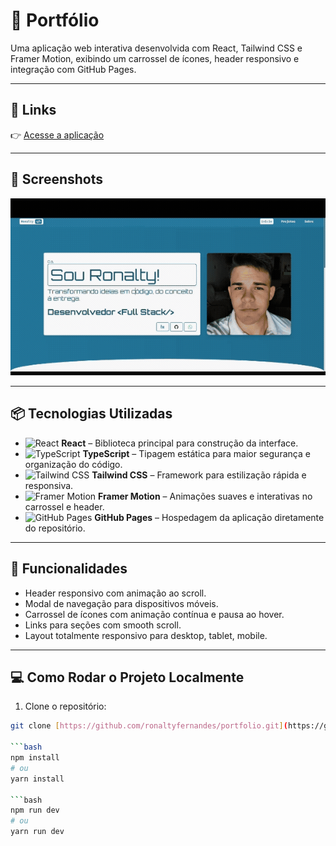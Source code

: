 # 📌 Portfólio

Uma aplicação web interativa desenvolvida com React, Tailwind CSS e Framer Motion, exibindo um carrossel de ícones, header responsivo e integração com GitHub Pages.

---

## 🔗 Links

👉 [Acesse a aplicação](https://ronaltyfernandes.github.io/)

---

## 📸 Screenshots

<!-- Adicione aqui prints da aplicação -->
<p align="center">
  <img src="./src//assets/gifPortfolio.gif" alt="Home" width="700"/>
</p>

---

## 📦 Tecnologias Utilizadas

- ![React](https://img.shields.io/badge/React-61DAFB?style=for-the-badge&logo=react&logoColor=white) **React** – Biblioteca principal para construção da interface.
- ![TypeScript](https://img.shields.io/badge/TypeScript-3178C6?style=for-the-badge&logo=typescript&logoColor=white) **TypeScript** – Tipagem estática para maior segurança e organização do código.
- ![Tailwind CSS](https://img.shields.io/badge/Tailwind_CSS-38B2AC?style=for-the-badge&logo=tailwind-css&logoColor=white) **Tailwind CSS** – Framework para estilização rápida e responsiva.
- ![Framer Motion](https://img.shields.io/badge/Framer_Motion-0055FF?style=for-the-badge&logo=framer&logoColor=white) **Framer Motion** – Animações suaves e interativas no carrossel e header.
- ![GitHub Pages](https://img.shields.io/badge/GitHub_Pages-181717?style=for-the-badge&logo=github&logoColor=white) **GitHub Pages** – Hospedagem da aplicação diretamente do repositório.

---

## 🚀 Funcionalidades

- Header responsivo com animação ao scroll.
- Modal de navegação para dispositivos móveis.
- Carrossel de ícones com animação contínua e pausa ao hover.
- Links para seções com smooth scroll.
- Layout totalmente responsivo para desktop, tablet, mobile.

---

## 💻 Como Rodar o Projeto Localmente

1. Clone o repositório:

````bash
git clone [https://github.com/ronaltyfernandes/portfolio.git](https://github.com/ronaltyfernandes/portfolio.git)

```bash
npm install
# ou
yarn install

```bash
npm run dev
# ou
yarn run dev
````
